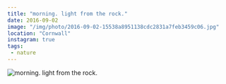 ```yaml
---
title: "morning. light from the rock."
date: 2016-09-02
image: "/img/photo/2016-09-02-15538a8951138cdc2831a7feb3459c06.jpg"
location: "Cornwall"
instagram: true
tags:
 - nature
---
```


![morning. light from the rock.](/img/photo/2016-09-02-15538a8951138cdc2831a7feb3459c06.jpg)
